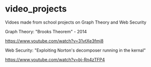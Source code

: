 # video_projects
Vidoes made from school projects on Graph Theory and Web Security

Graph Theory: "Brooks Theorem" - 2014

https://www.youtube.com/watch?v=31vtXe3fmj8

Web Security: "Exploiting Norton's decomposer running in the kernal"

https://www.youtube.com/watch?v=bj-Rn4zTFP4
